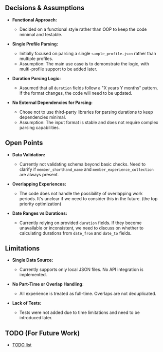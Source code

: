 ## Decisions & Assumptions

- **Functional Approach:**  
  - Decided on a functional style rather than OOP to keep the code minimal and testable.
  
- **Single Profile Parsing:**  
  - Initially focused on parsing a single `sample_profile.json` rather than multiple profiles. 
  - Assumption: The main use case is to demonstrate the logic, with multi-profile support to be added later.
  
- **Duration Parsing Logic:**
  - Assumed that all `duration` fields follow a "X years Y months" pattern. If the format changes, the code will need to be updated. 

- **No External Dependencies for Parsing:**
  - Chose not to use third-party libraries for parsing durations to keep dependencies minimal. 
  - Assumption: The input format is stable and does not require complex parsing capabilities.

## Open Points

- **Data Validation:**
  - Currently not validating schema beyond basic checks. Need to clarify if `member_shorthand_name` and `member_experience_collection` are always present.
  
- **Overlapping Experiences:**
  - The code does not handle the possibility of overlapping work periods. It's unclear if we need to consider this in the future. (the top priority optimization)

- **Date Ranges vs Durations:**
  - Currently relying on provided `duration` fields. If they become unavailable or inconsistent, we need to discuss on whether to calculating durations from `date_from` and `date_to` fields.

## Limitations

- **Single Data Source:**
  - Currently supports only local JSON files. No API integration is implemented.
  
- **No Part-Time or Overlap Handling:**
  - All experience is treated as full-time. Overlaps are not deduplicated.
  
- **Lack of Tests:**
  - Tests were not added due to time limitations and need to be introduced later.

## TODO (For Future Work)

- [TODO list](TODO.md)
